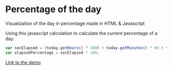 # Percentage of the day
Visualization of the day in percentage made in HTML & Javascript

Using this javascript calculation to calculate the current percentage of a day:
```javascript
var secElapsed = (today.getHours() * 3600 + today.getMinutes() * 60 + today.getSeconds() + today.getMilliseconds() / 1000) / 86400;
var elapsedPercentage = secElapsed * 100;
```

[Link to the demo](http://simonbaeck.be/procent)